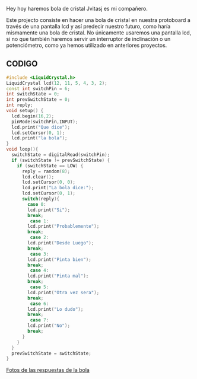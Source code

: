 Hey hoy haremos bola de cristal Jvitasj es mi compañero.

Este projecto consiste en hacer una bola de cristal en nuestra protoboard a través de una pantalla lcd y así predecir nuestro futuro,
como haría mismamente una bola de cristal. No únicamente usaremos una pantalla lcd, 
si no que también haremos servir un interruptor de inclinación o un potenciómetro, como ya hemos utilizado en anteriores proyectos. 



## CODIGO 
```C++
#include <LiquidCrystal.h>
LiquidCrystal lcd(12, 11, 5, 4, 3, 2);
const int switchPin = 6;
int switchState = 0;
int prevSwitchState = 0;
int reply;
void setup() {
  lcd.begin(16,2);
  pinMode(switchPin,INPUT);
  lcd.print("Que dice");
  lcd.setCursor(0, 1);
  lcd.print("la bola");
}
void loop(){
  switchState = digitalRead(switchPin);
  if (switchState != prevSwitchState) {
    if (switchState == LOW) {
      reply = random(8);
      lcd.clear();
      lcd.setCursor(0, 0);
      lcd.print("La bola dice:");
      lcd.setCursor(0, 1);
      switch(reply){
        case 0:
        lcd.print("Si");
        break;
         case 1:
        lcd.print("Probablemente");
        break;
         case 2:
        lcd.print("Desde Luego");
        break;
         case 3:
        lcd.print("Pinta bien");
        break;
         case 4:
        lcd.print("Pinta mal");
        break;
         case 5:
        lcd.print("Otra vez sera");
        break;
         case 6:
        lcd.print("Lo dudo");
        break;
         case 7:
        lcd.print("No");
        break;
      }
    }
  }
  prevSwitchState = switchState;
}
```

[Fotos de las respuestas de la bola](https://github.com/Draken666/ARDUINO/blob/main/IMG_20220202_131717.jpg)
